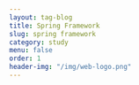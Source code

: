 ```yaml
---
layout: tag-blog
title: Spring Framework
slug: spring framework
category: study
menu: false
order: 1
header-img: "/img/web-logo.png"
---
```

